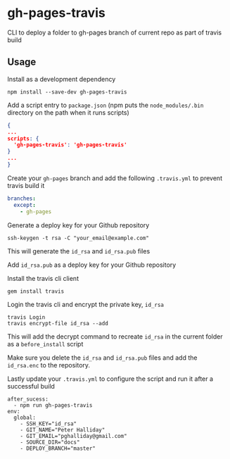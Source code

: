 # gh-pages-travis

CLI to deploy a folder to gh-pages branch of current repo as part of travis build

## Usage

Install as a development dependency

```
npm install --save-dev gh-pages-travis
```

Add a script entry to `package.json` (npm puts the `node_modules/.bin` directory on the path when it runs scripts)

```json
{
...
scripts: {
  'gh-pages-travis': 'gh-pages-travis'
}
...
}
```

Create your `gh-pages` branch and add the following `.travis.yml` to prevent travis build it

```yml
branches:
  except:
    - gh-pages
```

Generate a deploy key for your Github repository

```
ssh-keygen -t rsa -C "your_email@example.com"
```

This will generate the `id_rsa` and `id_rsa.pub` files

Add `id_rsa.pub` as a deploy key for your Github repository

Install the travis cli client

```
gem install travis
```

Login the travis cli and encrypt the private key, `id_rsa`

```
travis Login
travis encrypt-file id_rsa --add
```

This will add the decrypt command to recreate `id_rsa` in the current folder as a `before_install` script

Make sure you delete the `id_rsa` and `id_rsa.pub` files and add the `id_rsa.enc` to the repository.

Lastly update your `.travis.yml` to configure the script and run it after a successful build

```
after_sucess:
  - npm run gh-pages-travis
env:
  global:
    - SSH_KEY="id_rsa"
    - GIT_NAME="Peter Halliday"
    - GIT_EMAIL="pghalliday@gmail.com"
    - SOURCE_DIR="docs"
    - DEPLOY_BRANCH="master"
```
